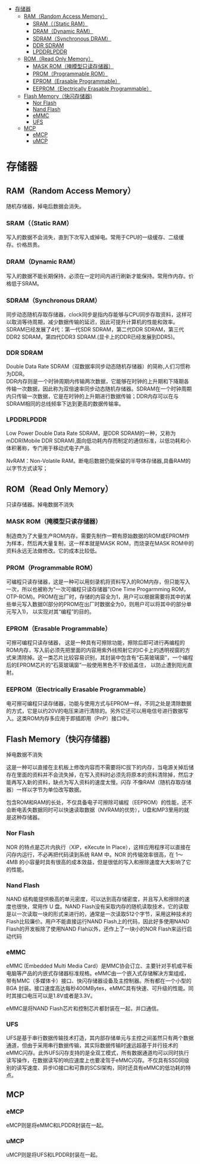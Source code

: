 
<!-- TOC -->

- [存储器](#%E5%AD%98%E5%82%A8%E5%99%A8)
    - [RAM（Random Access Memory）](#ramrandom-access-memory)
        - [SRAM（（Static RAM）](#sramstatic-ram)
        - [DRAM（Dynamic RAM）](#dramdynamic-ram)
        - [SDRAM（Synchronous DRAM）](#sdramsynchronous-dram)
        - [DDR SDRAM](#ddr-sdram)
        - [LPDDRLPDDR](#lpddrlpddr)
    - [ROM（Read Only Memory）](#romread-only-memory)
        - [MASK ROM（掩模型只读存储器）](#mask-rom%E6%8E%A9%E6%A8%A1%E5%9E%8B%E5%8F%AA%E8%AF%BB%E5%AD%98%E5%82%A8%E5%99%A8)
        - [PROM（Programmable ROM）](#promprogrammable-rom)
        - [EPROM（Erasable Programmable）](#epromerasable-programmable)
        - [EEPROM（Electrically Erasable Programmable）](#eepromelectrically-erasable-programmable)
    - [Flash Memory（快闪存储器)](#flash-memory%E5%BF%AB%E9%97%AA%E5%AD%98%E5%82%A8%E5%99%A8)
        - [Nor Flash](#nor-flash)
        - [Nand Flash](#nand-flash)
        - [eMMC](#emmc)
        - [UFS](#ufs)
    - [MCP](#mcp)
        - [eMCP](#emcp)
        - [uMCP](#umcp)

<!-- /TOC -->

# 存储器

## RAM（Random Access Memory）
随机存储器，掉电后数据会消失。

### SRAM（（Static RAM）
写入的数据不会消失，直到下次写入或掉电。常用于CPU的一级缓存、二级缓存。价格昂贵。

### DRAM（Dynamic RAM）
写入的数据不能长期保持，必须在一定时间内进行刷新才能保持。常用作内存。价格低于SRAM。

### SDRAM（Synchronous DRAM）
 同步动态随机存取存储器，clock同步是指内存能够与CPU同步存取资料，这样可以取消等待周期，减少数据传输的延迟，因此可提升计算机的性能和效率。   
 SDRAM已经发展了4代：第一代SDR SDRAM，第二代DDR SDRAM，第三代DDR2 SDRAM，第四代DDR3 SDRAM.(显卡上的DDR已经发展到DDR5)。

### DDR SDRAM
Double Data Rate SDRAM（双数据率同步动态随机存储器）的简称,人们习惯称为DDR。  
DDR内存则是一个时钟周期内传输两次数据，它能够在时钟的上升期和下降期各传输一次数据，因此称为双倍速率同步动态随机存储器。SDRAM在一个时钟周期内只传输一次数据，它是在时钟的上升期进行数据传输；DDR内存可以在与SDRAM相同的总线频率下达到更高的数据传输率。

### LPDDRLPDDR
Low Power Double Data Rate SDRAM，是DDR SDRAM的一种，又称为 mDDR(Mobile DDR SDRAM),面向低功耗内存而制定的通信标准，以低功耗和小体积著称，专门用于移动式电子产品.

NvRAM：Non-Volatile RAM。断电后数据仍能保留的半导体存储器,具备RAM的以字节方式读写；

## ROM（Read Only Memory）
只读存储器。掉电数据不消失

### MASK ROM（掩模型只读存储器） 
 制造商为了大量生产ROM内存，需要先制作一颗有原始数据的ROM或EPROM作为样本，然后再大量复制，这一样本就是MASK ROM，而烧录在MASK ROM中的资料永远无法做修改。它的成本比较低。

### PROM（Programmable ROM）  
可编程只读存储器，这是一种可以用刻录机将资料写入的ROM内存，但只能写入一次，所以也被称为“一次可编程只读存储器”(One Time Progarmming ROM，OTP-ROM)。PROM在出厂时，存储的内容全为1，用户可以根据需要将其中的某些单元写入数据0(部分的PROM在出厂时数据全为0，则用户可以将其中的部分单元写入1)， 以实现对其“编程”的目的。 

### EPROM（Erasable Programmable）
可擦可编程只读存储器， 这是一种具有可擦除功能，擦除后即可进行再编程的ROM内存，写入前必须先把里面的内容用紫外线照射它的IC卡上的透明视窗的方式来清除掉。这一类芯片比较容易识别，其封装中包含有“石英玻璃窗”，一个编程后的EPROM芯片的“石英玻璃窗”一般使用黑色不干胶纸盖住， 以防止遭到阳光直射。 

### EEPROM（Electrically Erasable Programmable）  
电可擦可编程只读存储器，功能与使用方式与EPROM一样，不同之处是清除数据的方式，它是以约20V的电压来进行清除的。另外它还可以用电信号进行数据写入。这类ROM内存多应用于即插即用（PnP）接口中。

## Flash Memory（快闪存储器)
掉电数据不消失

这是一种可以直接在主机板上修改内容而不需要将IC拔下的内存，当电源关掉后储存在里面的资料并不会流失掉，在写入资料时必须先将原本的资料清除掉，然后才能再写入新的资料，缺点为写入资料的速度太慢。闪存 不像RAM（随机存取存储器）一样以字节为单位改写数据。

包含ROM和RAM的长处，不仅具备电子可擦除可编程（EEPROM）的性能，还不会断电丢失数据同时可以快速读取数据（NVRAM的优势），U盘和MP3里用的就是这种存储器。 

### Nor Flash
NOR 的特点是芯片内执行（XIP，eXecute In Place），这样应用程序可以直接在闪存内运行，不必再把代码读到系统 RAM 中。NOR 的传输效率很高，在 1～4MB 的小容量时具有很高的成本效益，但是很低的写入和擦除速度大大影响了它的性能。

### Nand Flash
NAND 结构能提供极高的单元密度，可以达到高存储密度，并且写入和擦除的速度也很快，常用作 U 盘。NAND Flash没有采取内存的随机读取技术，它的读取是以一次读取一块的形式来进行的，通常是一次读取512个字节，采用这种技术的Flash比较廉价。用户不能直接运行NAND Flash上的代码，因此好多使用NAND Flash的开发板除了使用NAND Flah以外，还作上了一块小的NOR Flash来运行启动代码

### eMMC
eMMC (Embedded Multi Media Card）是MMC协会订立、主要针对手机或平板电脑等产品的内嵌式存储器标准规格。eMMC由一个嵌入式存储解决方案组成，带有MMC（多媒体卡）接口、快闪存储器设备及主控制器。所有都在一个小型的BGA 封装。接口速度高达每秒400MBytes，eMMC具有快速、可升级的性能。同时其接口电压可以是1.8V或者是3.3V。

eMMC是将NAND Flash芯片和控制芯片都封装在一起，并口通信。

### UFS
UFS是基于串行数据传输技术打造，其内部存储单元与主控之间虽然只有两个数据通道，但由于采用串行数据传输，其实际数据传输时速远超基于并行技术的eMMC闪存。此外UFS闪存支持的是全双工模式，所有数据通道均可以同时执行读写操作，在数据读写的响应速度上也要凌驾于eMMC闪存。不仅具有SSD同级别的读写速度、异步IO接口和可靠的SCSI架构，同时还具有eMMC的低功耗的特点。

## MCP

### eMCP
eMCP则是将eMMC和LPDDR封装在一起。

### uMCP
uMCP则是将UFS和LPDDR封装在一起。



